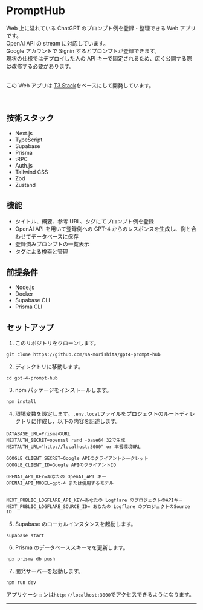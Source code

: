 # PromptHub

Web 上に溢れている ChatGPT のプロンプト例を登録・整理できる Web アプリです。<br>
OpenAI API の stream に対応しています。<br>
Google アカウントで Signin するとプロンプトが登録できます。<br>
現状の仕様ではデプロイした人の API キーで固定されるため、広く公開する際は改修する必要があります。
<br>
<br>

この Web アプリは [T3 Stack](https://create.t3.gg/)をベースにして開発しています。

<br>

## 技術スタック

- Next.js
- TypeScript
- Supabase
- Prisma
- tRPC
- Auth.js
- Tailwind CSS
- Zod
- Zustand

## 機能

- タイトル、概要、参考 URL、タグにてプロンプト例を登録
- OpenAI API を用いて登録例への GPT-4 からのレスポンスを生成し、例と合わせてデータベースに保存
- 登録済みプロンプトの一覧表示
- タグによる検索と管理

## 前提条件

- Node.js
- Docker
- Supabase CLI
- Prisma CLI

## セットアップ

1. このリポジトリをクローンします。

```
git clone https://github.com/sa-morishita/gpt4-prompt-hub
```

2. ディレクトリに移動します。

```
cd gpt-4-prompt-hub
```

3. npm パッケージをインストールします。

```
npm install
```

4. 環境変数を設定します。`.env.local`ファイルをプロジェクトのルートディレクトリに作成し、以下の内容を記述します。

```
DATABASE_URL=PrismaのURL
NEXTAUTH_SECRET=openssl rand -base64 32で生成
NEXTAUTH_URL="http://localhost:3000" or 本番環境URL

GOOGLE_CLIENT_SECRET=Google APIのクライアントシークレット
GOOGLE_CLIENT_ID=Google APIのクライアントID

OPENAI_API_KEY=あなたの OpenAI_API キー
OPENAI_API_MODEL=gpt-4 または使用するモデル


NEXT_PUBLIC_LOGFLARE_API_KEY=あなたの Logflare のプロジェクトのAPIキー
NEXT_PUBLIC_LOGFLARE_SOURCE_ID= あなたの Logflare のプロジェクトのSource ID
```

5. Supabase のローカルインスタンスを起動します。

```
supabase start
```

6. Prisma のデータベーススキーマを更新します。

```
npx prisma db push
```

7. 開発サーバーを起動します。

```
npm run dev
```

アプリケーションは`http://localhost:3000`でアクセスできるようになります。

---
